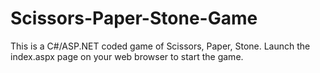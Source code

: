 # Scissors-Paper-Stone-Game

This is a C#/ASP.NET coded game of Scissors, Paper, Stone. Launch the index.aspx page on your web browser to start the game.
